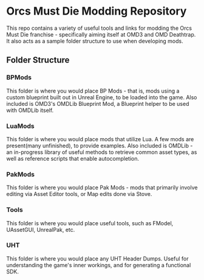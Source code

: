 # Orcs Must Die Modding Repository

This repo contains a variety of useful tools and links for modding the Orcs Must Die franchise - specifically aiming itself at OMD3 and OMD Deathtrap. It also acts as a sample folder structure to use when developing mods.

## Folder Structure

### BPMods
This folder is where you would place BP Mods - that is, mods using a custom blueprint built out in Unreal Engine, to be loaded into the game. Also included is OMD3's OMDLib Blueprint Mod, a Blueprint helper to be used with OMDLib itself.

### LuaMods
This folder is where you would place mods that utilize Lua. A few mods are present(many unfinished), to provide examples. Also included is OMDLib - an in-progress library of useful methods to retrieve common asset types, as well as reference scripts that enable autocompletion.

### PakMods
This folder is where you would place Pak Mods - mods that primarily involve editing via Asset Editor tools, or Map edits done via Stove.

### Tools
This folder is where you would place useful tools, such as FModel, UAssetGUI, UnrealPak, etc.

### UHT
This folder is where you would place any UHT Header Dumps. Useful for understanding the game's inner workings, and for generating a functional SDK.